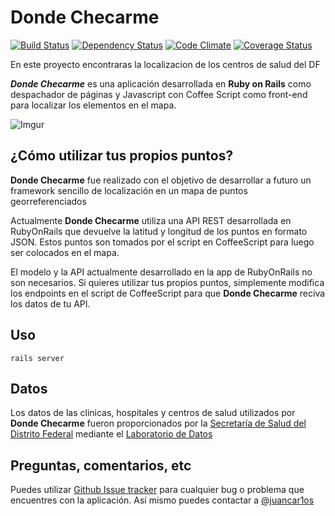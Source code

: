 # Donde Checarme

[![Build Status](https://travis-ci.org/LabPLC/donde_checarme.svg?branch=master)](https://travis-ci.org/LabPLC/donde_checarme)
[![Dependency Status](https://gemnasium.com/LabPLC/donde_checarme.svg)](https://gemnasium.com/LabPLC/donde_checarme)
[![Code Climate](https://codeclimate.com/github/LabPLC/donde_checarme.png)](https://codeclimate.com/github/LabPLC/donde_checarme)
[![Coverage Status](https://coveralls.io/repos/LabPLC/donde_checarme/badge.png)](https://coveralls.io/r/LabPLC/donde_checarme)

En este proyecto encontraras la localizacion de los centros de salud del DF

**_Donde Checarme_** es una aplicación desarrollada en **Ruby on Rails** como despachador de páginas y Javascript con Coffee Script como front-end para localizar los elementos en el mapa.

![Imgur](http://i.imgur.com/2GdAIjj.png)

## ¿Cómo utilizar tus propios puntos?

**Donde Checarme** fue realizado con el objetivo de desarrollar a futuro un framework sencillo de localización en un mapa de puntos georreferenciados

Actualmente **Donde Checarme** utiliza una API REST desarrollada en RubyOnRails que devuelve la latitud y longitud de los puntos en formato JSON. Estos puntos son tomados por el script en CoffeeScript para luego ser colocados en el mapa. 

El modelo y la API actualmente desarrollado en la app de RubyOnRails no son necesarios. Si quieres utilizar tus propios puntos, simplemente modifica los endpoints en el script de CoffeeScript para que **Donde Checarme** reciva los datos de tu API.

## Uso

	rails server

## Datos

Los datos de las clinicas, hospitales y centros de salud utilizados por **Donde Checarme** fueron proporcionados por la [Secretaría de Salud del Distrito Federal](http://www.salud.df.gob.mx/‎) mediante el [Laboratorio de Datos](http://datos.labplc.mx/)

## Preguntas, comentarios, etc

Puedes utilizar [Github Issue tracker](https://github.com/LabPLC/donde_checarme/issues) para cualquier bug o problema que encuentres con la aplicación. Así mismo puedes contactar a [@juancar1os](http://www.twitter.com/juancar1os)
